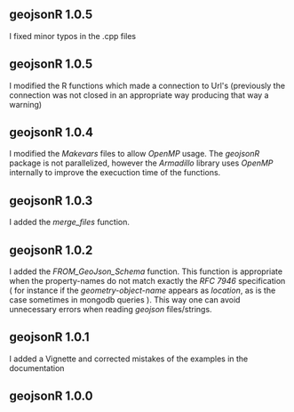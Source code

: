 ## geojsonR 1.0.5

I fixed minor typos in the .cpp files


## geojsonR 1.0.5

I modified the R functions which made a connection to Url's  (previously the connection was not closed in an appropriate way producing that way a warning)


## geojsonR 1.0.4

I modified the *Makevars* files to allow *OpenMP* usage. The *geojsonR* package is not parallelized, however the *Armadillo* library uses *OpenMP* internally to improve the execuction time of the functions.


## geojsonR 1.0.3

I added the *merge_files* function.


## geojsonR 1.0.2

I added the *FROM_GeoJson_Schema* function. This function is appropriate when the property-names do not match exactly the *RFC 7946* specification ( for instance if the *geometry-object-name* appears as *location*, as is the case sometimes in mongodb queries ). This way one can avoid unnecessary errors when reading *geojson* files/strings.


## geojsonR 1.0.1

I added a Vignette and corrected mistakes of the examples in the documentation


## geojsonR 1.0.0

